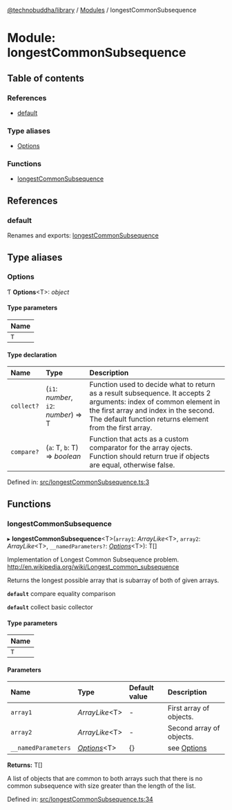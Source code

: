 [@technobuddha/library](../..) / [Modules](../Modules.md) / longestCommonSubsequence

# Module: longestCommonSubsequence

## Table of contents

### References

- [default](longestcommonsubsequence.md#default)

### Type aliases

- [Options](longestcommonsubsequence.md#options)

### Functions

- [longestCommonSubsequence](longestcommonsubsequence.md#longestcommonsubsequence)

## References

### default

Renames and exports: [longestCommonSubsequence](longestcommonsubsequence.md#longestcommonsubsequence)

## Type aliases

### Options

Ƭ **Options**<T\>: *object*

#### Type parameters

| Name |
| :------ |
| `T` |

#### Type declaration

| Name | Type | Description |
| :------ | :------ | :------ |
| `collect?` | (`i1`: *number*, `i2`: *number*) => T | Function used to decide what to return as a result subsequence. It accepts 2 arguments: index of common element in the first array and index in the second. The default function returns element from the first array. |
| `compare?` | (`a`: T, `b`: T) => *boolean* | Function that acts as a custom comparator for the array ojects. Function should return true if objects are equal, otherwise false. |

Defined in: [src/longestCommonSubsequence.ts:3](../src/longestCommonSubsequence.ts#L3)

## Functions

### longestCommonSubsequence

▸ **longestCommonSubsequence**<T\>(`array1`: *ArrayLike*<T\>, `array2`: *ArrayLike*<T\>, `__namedParameters?`: [*Options*](longestcommonsubsequence.md#options)<T\>): T[]

Implementation of Longest Common Subsequence problem.
http://en.wikipedia.org/wiki/Longest_common_subsequence

Returns the longest possible array that is subarray of both of given arrays.

**`default`** compare equality comparison

**`default`** collect basic collector

#### Type parameters

| Name |
| :------ |
| `T` |

#### Parameters

| Name | Type | Default value | Description |
| :------ | :------ | :------ | :------ |
| `array1` | *ArrayLike*<T\> | - | First array of objects. |
| `array2` | *ArrayLike*<T\> | - | Second array of objects. |
| `__namedParameters` | [*Options*](longestcommonsubsequence.md#options)<T\> | {} | see [Options](longestcommonsubsequence.md#options) |

**Returns:** T[]

A list of objects that are common to both arrays
such that there is no common subsequence with size greater than the
length of the list.

Defined in: [src/longestCommonSubsequence.ts:34](../src/longestCommonSubsequence.ts#L34)
